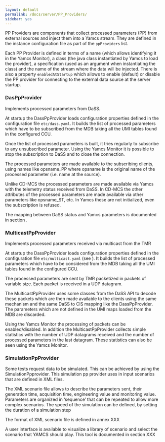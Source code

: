 ```yaml
---
layout: default
permalink: /docs/server/PP_Providers/
sidebar: yes
---
```


PP Providers are components that collect processed parameters (PP) from external sources and inject them into a Yamcs stream. They are defined in the instance configuration file as part of the `ppProviders` list.

Each PP Provider is defined in terms of a name (which allows identifying it in the Yamcs Monitor), a class (the java class instantiated by Yamcs to load the provider), a specification (used as an argument when instantiating the class) and the name of the stream where the data will be injected. There is also a property `enabledAtStartup` which allows to enable (default) or disable the PP provider for connecting to the external data source at the server startup.

### DasPpProvider
Implements processed parameters from DaSS.

At startup the DassPpProvider loads configuration properties defined in the configuration file `etc/dass.yaml`. It builds the list of processed parameters which have to be subscribed from the MDB taking all the UMI tables found in the configured CCU.

Once the list of processed parameters is built, it tries regularly to subscribe to any unsubscribed parameter. Using the Yamcs Monitor it is possible to stop the subscription to DaSS and to close the connection.

The processed parameters are made available to the subscribing clients, using names like opsname_PP where opsname is the original name of the processed parameter (i.e. name at the source).
        
Unlike CD-MCS the processed parameters are made available via Yamcs with the telemetry status received from DaSS. In CD-MCS the other attributes of the processed parameters are made available via other parameters like opsname_ST, etc. In Yamcs these are not initialized, even the subscription is refused.
        
The mapping between DaSS status and Yamcs parameters is documented in section <xref linkend="dass-pp-mapping"/>.

### MulticastPpProvider
Implements processed parameters received via multicast from the TMR

At startup the DassPpProvider loads configuration properties defined in the configuration file `etc/multicast.yaml` (see <xref linkend="multicast.yaml"/>). It builds the list of processed parameters which have to be considered from the MDB taking all the UMI tables found in the configured CCU.

The processed parameters are sent by TMR packetized in packets of variable size. Each packet is received in a UDP datagram.

The MulticastPpProvider uses some classes from the DaSS API to decode these packets which are then made available to the clients using the same mechanism and the same DaSS to CIS mapping like the DassPpProvider. The parameters which are not defined in the UMI maps loaded from the MDB are discarded.

Using the Yamcs Monitor the processing of packets can be enabled/disabled. In addition the MulticastPpProvider collects simple statistics with the number of UDP datagrams received and the number of processed parameters in the last datagram. These statistics can also be seen using the Yamcs Monitor.

### SimulationPpProvider
Some tests request data to be simulated. This can be achieved by using the SimulationPpprovider. This simulation pp provider uses in input scenarios that are defined in XML files.

The XML scenario file allows to describe the parameters sent, their generation time, acquisition time, engineering value and monitoring value. Parameters are organized in ‘sequence’ that can be repeated to allow more complex scenarios. The speed of the simulation can be defined, by setting the duration of a simulation step

The format of XML scenario file is defined in annex XXX

A user interface is available to visualize a library of scenario and select the scenario that YAMCS should play. This tool is documented in section XXX
